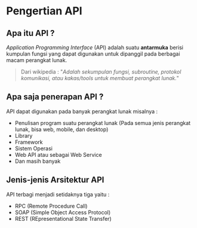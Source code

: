 # Pengertian API
## Apa itu API ?
_Application Programming Interface_ (API) adalah suatu **antarmuka** berisi kumpulan fungsi yang dapat digunakan untuk dipanggil pada berbagai macam perangkat lunak.
> Dari wikipedia : 
> "_Adalah sekumpulan fungsi, subroutine, protokol komunikasi, atau kakas/tools untuk membuat perangkat lunak._"

## Apa saja penerapan API ?
API dapat digunakan pada banyak perangkat lunak misalnya :
* Penulisan program suatu perangkat lunak (Pada semua jenis perangkat lunak, bisa web, mobile, dan desktop)
* Library
* Framework
* Sistem Operasi
* Web API atau sebagai Web Service
* Dan masih banyak 

## Jenis-jenis Arsitektur API
API terbagi menjadi setidaknya tiga yaitu :
* RPC (Remote Procedure Call)
* SOAP (Simple Object Access Protocol)
* REST (REpresentational State Transfer)
